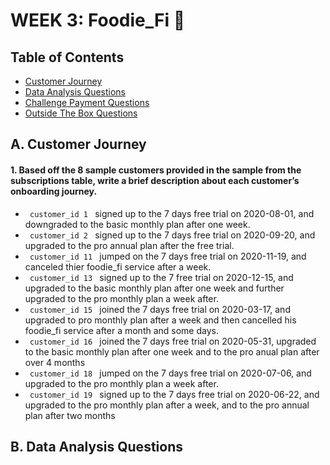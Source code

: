# WEEK 3: Foodie_Fi 🍴

## Table of Contents
- [Customer Journey](#a-customer-journey)
- [Data Analysis Questions](#b-data-analysis-questions)
- [Challenge Payment Questions](#c-challenge-payment-questions)
- [Outside The Box Questions](#d-outside-the-box-questions)

## A. Customer Journey

#### 1. Based off the 8 sample customers provided in the sample from the subscriptions table, write a brief description about each customer’s onboarding journey.

- <code> customer_id 1 </code> signed up to the 7 days free trial on 2020-08-01, and downgraded to the basic monthly plan after one week.
- <code> customer_id 2 </code> signed up to the 7 days free trial on 2020-09-20, and upgraded to the pro annual plan after the free trial.
- <code> customer_id 11 </code> jumped on the 7 days free trial on 2020-11-19, and canceled thier foodie_fi service after a week.
- <code> customer_id 13 </code> signed up to the 7 free trial on 2020-12-15, and upgraded to the basic monthly plan after one week and further upgraded to the pro monthly plan a week after.
- <code> customer_id 15 </code> joined the 7 days free trial on 2020-03-17, and upgraded to pro monthly plan after a week and then cancelled his foodie_fi service after a month and some days.
- <code> customer_id 16 </code> joined the 7 days free trial on 2020-05-31, upgraded to the basic monthly plan after one week and to the pro anual plan after over 4 months
- <code> customer_id 18 </code> jumped on the 7 days free trial on 2020-07-06, and upgraded to the pro monthly plan a week after.
- <code> customer_id 19 </code> signed up to the 7 days free trial on 2020-06-22, and upgraded to the pro monthly plan after a week, and to the pro annual plan after two months

## B. Data Analysis Questions












